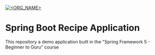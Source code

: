 [![<ORG_NAME>](https://circleci.com/gh/LeMikaelF/spring5-recipe-app.svg?style=shield)](https://app.circleci.com/pipelines/github/LeMikaelF/spring5-recipe-app)


# Spring Boot Recipe Application

This repository a demo application built in the "Spring Framework 5 - Beginner to Guru" course
